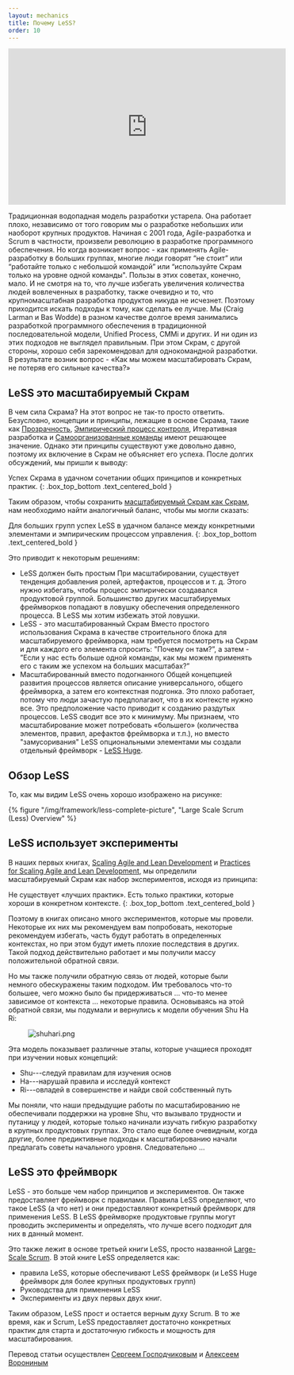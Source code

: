 ```yaml
---
layout: mechanics
title: Почему LeSS?
order: 10
---
```


<iframe width="560" height="315"
src="https://www.youtube.com/embed/cvz4364pC0g" frameborder="0"
allowfullscreen></iframe>

Традиционная водопадная модель разработки устарела. Она работает плохо, независимо от того говорим мы о разработке небольших или наоборот крупных продуктов. Начиная с 2001 года, Agile-разработка и Scrum в частности, произвели революцию в разработке программного обеспечения. Но когда возникает вопрос - как применять Agile-разработку в больших группах, многие люди говорят “не стоит” или “работайте только с небольшой командой” или “используйте Скрам только на уровне одной команды". Пользы в этих советах, конечно, мало. И не смотря на то, что лучше избегать увеличения количества людей вовлеченных в разработку, также очевидно и то, что крупномасштабная разработка продуктов никуда не исчезнет. Поэтому приходится искать подходы к тому, как сделать ее лучше.
Мы (Craig Larman и Bas Wodde) в разном качестве долгое время занимались разработкой программного обеспечения в традиционной последовательной модели, Unified Process, CMMi и других. И ни один из этих подходов не выглядел правильным. При этом Скрам, с другой стороны, хорошо себя зарекомендовал для однокомандной разработки. В результате возник вопрос - «Как мы можем масштабировать Скрам, не потеряв его сильные качества?»

## LeSS это масштабируемый Скрам

В чем сила Скрама? На этот вопрос не так-то просто ответить. Безусловно, концепции и принципы, лежащие в основе Скрама, такие как [Прозрачность](../principles/transparency.html), [Эмпирический процесс контроля](../principles/empirical-process-control), Итеративная разработка и [Самоорганизованные команды](../management/self_managing_teams.html) имеют решающее значение. Однако эти принципы существуют уже довольно давно, поэтому их включение в Скрам не объясняет его успеха. После долгих обсуждений, мы пришли к выводу:

Успех Скрама в удачном сочетании общих принципов и конкретных практик.
{: .box_top_bottom  .text_centered_bold }

Таким образом, чтобы сохранить [маcштабируемый Скрам как Скрам](../principles/large_scale_scrum_is_scrum.html), нам необходимо найти аналогичный баланс, чтобы мы могли сказать:

Для больших групп успех LeSS в удачном балансе между конкретными элементами и эмпирическим процессом управления.
{: .box_top_bottom  .text_centered_bold }

Это приводит к некоторым решениям:

* LeSS  должен быть простым
При масштабировании, существует тенденция добавления ролей, артефактов, процессов и т. д. Этого нужно избегать, чтобы процесс эмпирически создавался продуктовой группой. Большинство других масштабируемых фреймворков попадают в ловушку обеспечения определенного процесса. В LeSS мы хотим избежать этой ловушки.
* LeSS - это масштабированный Скрам
Вместо простого использования Скрама в качестве строительного блока для масштабируемого фреймворка, нам требуется посмотреть на Скрам и для каждого его элемента спросить: "Почему он там?”, а затем -  ”Если у нас есть больше одной команды, как мы можем применять его с таким же успехом на больших масштабах?”
* Масштабированный вместо подогнанного
Общей концепцией развития процессов является описание универсального, общего фреймворка, а затем его контекстная подгонка. Это плохо работает, потому что люди зачастую предполагают, что в их контексте нужно все. Это предположение часто приводит к созданию раздутых процессов. LeSS сводит все это к минимуму. Мы признаем, что масштабирование может потребовать «большего» (количества элементов, правил, арефактов фреймворка и т.п.), но вместо "замусоривания" LeSS опциональными элементами мы создали отдельный фреймворк -  [LeSS Huge](../less-huge/index.html).

## Обзор LeSS

То, как мы видим LeSS очень хорошо изображено на рисунке:

<div>
  {% figure "/img/framework/less-complete-picture", "Large Scale Scrum (Less) Overview" %}
</div>

## LeSS использует эксперименты

В наших первых книгах, [Scaling Agile and Lean Development](http://www.amazon.com/Scaling-Lean-Agile-Development-Organizational/dp/0321480961) и [Practices for Scaling Agile and Lean Development](http://www.amazon.com/Practices-Scaling-Lean-Agile-Development/dp/0321636406), мы определили масштабируемый Скрам как набор экспериментов, исходя из принципа:

Не существует «лучших практик». Есть только практики, которые хороши в конкретном контексте.
{: .box_top_bottom  .text_centered_bold }

Поэтому в книгах описано много экспериментов, которые мы провели. Некоторые их них мы рекомендуем вам попробовать, некоторые рекомендуем избегать, часть будут работать в определенных контекстах, но при этом будут иметь плохие последствия в других. Такой подход действительно работает и мы получили массу положительной обратной связи. 

Но мы также получили обратную связь от людей, которые были немного обескуражены таким подходом. Им требовалось что-то большее, чего можно было бы придерживаться ... что-то менее зависимое от контекста ... некоторые правила. Основываясь на этой обратной связи, мы подумали и вернулись к модели обучения Shu Ha Ri:

<figure>
  <img src="/img/framework/shuhari.png" alt="shuhari.png">
</figure>

Эта модель показывает различные этапы, которые учащиеся проходят при изучении новых концепций:

* Shu---следуй правилам для изучения основ
* Ha---нарушай правила и исследуй контекст
* Ri---овладей в совершенстве и найди свой собственный путь

Мы поняли, что наши предыдущие работы по масштабированию не обеспечивали поддержки на уровне Shu, что вызывало трудности и путаницу у людей, которые только начинали изучать гибкую разработку в крупных продуктовых группах. Это стало еще более очевидным, когда другие, более предиктивные подходы к масштабированию начали предлагать советы начального уровня. Следовательно ...

## LeSS это фреймворк

LeSS - это больше чем набор принципов и экспериментов. Он также предоставляет фреймворк с правилами. Правила LeSS определяют, что такое LeSS (а что нет) и они предоставляют конкретный фреймворк для применения LeSS. В LeSS фреймворке продуктовые группы могут проводить эксперименты и определять, что лучше всего подходит для них в данный момент.

Это также лежит в основе третьей книги LeSS, просто названной [Large-Scale Scrum](http://www.amazon.com/Large-Scale-Scrum-More-Craig-Larman/dp/0321985710). В этой книге LeSS определяется как:

* правила LeSS, которые обеспечивают LeSS фреймворк (и LeSS Huge фреймворк для более крупных продуктовых групп)
* Руководства для применения LeSS
* Эксперименты из двух первых двух книг.

Таким образом, LeSS прост и остается верным духу Scrum. В то же время, как и Scrum, LeSS предоставляет достаточно конкретных практик для старта и достаточную гибкость и мощность для масштабирования.

Перевод статьи осуществлен [Сергеем Господчиковым](https://less.works/ru/profiles/sergey-gospodchikov) и [Алексеем Ворониным](https://facebook.com/agileinjection)